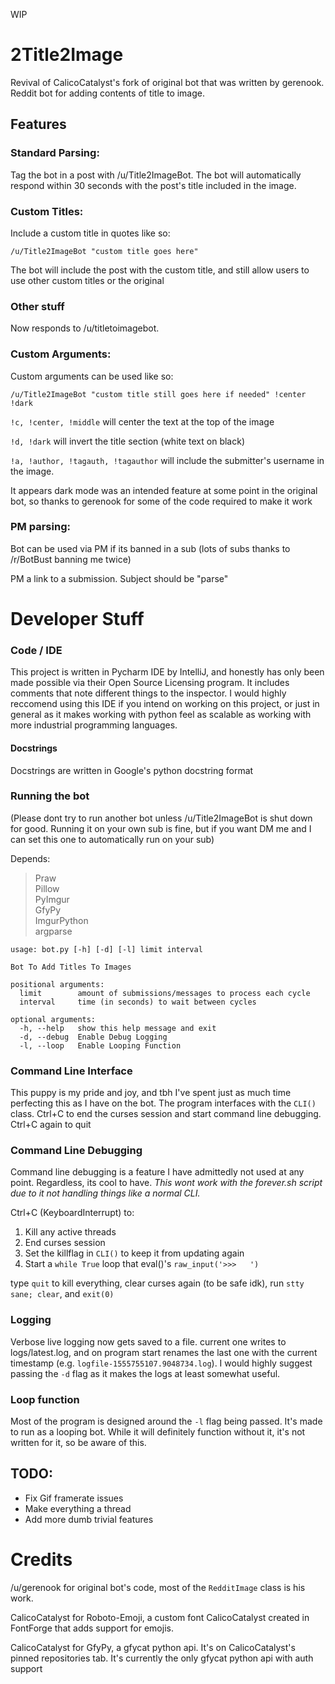 WIP

# 2Title2Image

Revival of CalicoCatalyst's fork of original bot that was written by gerenook. Reddit bot for adding contents of title to image. 

## Features

### Standard Parsing:
Tag the bot in a post with /u/Title2ImageBot. The bot will automatically respond within 30 seconds with the post's title included in the image.

### Custom Titles:
Include a custom title in quotes like so:

```/u/Title2ImageBot "custom title goes here"```

The bot will include the post with the custom title, and still allow users to use other custom titles or the original

### Other stuff

Now responds to /u/titletoimagebot.

### Custom Arguments:
Custom arguments can be used like so:

```/u/Title2ImageBot "custom title still goes here if needed" !center !dark```

`!c, !center, !middle` will center the text at the top of the image

`!d, !dark` will invert the title section (white text on black)

`!a, !author, !tagauth, !tagauthor` will include the submitter's username in the image.

It appears dark mode was an intended feature at some point in the original bot, so thanks to gerenook for some of the code required to make it work

### PM parsing:
Bot can be used via PM if its banned in a sub (lots of subs thanks to /r/BotBust banning me twice)

PM a link to a submission. Subject should be "parse"

# Developer Stuff

### Code / IDE

This project is written in Pycharm IDE by IntelliJ, and honestly has only been made possible via their Open Source Licensing program.
It includes comments that note different things to the inspector. I would highly reccomend using this IDE if you intend on working on this
project, or just in general as it makes working with python feel as scalable as working with more industrial
programming languages.

#### Docstrings

Docstrings are written in Google's python docstring format

### Running the bot

(Please dont try to run another bot unless /u/Title2ImageBot is shut down for good. Running it on your own sub is fine, but if you want DM me and I can set this one to automatically run on your sub)

Depends:

> Praw    
> Pillow  
> PyImgur  
> GfyPy   
> ImgurPython  
> argparse  

```
usage: bot.py [-h] [-d] [-l] limit interval

Bot To Add Titles To Images

positional arguments:
  limit        amount of submissions/messages to process each cycle
  interval     time (in seconds) to wait between cycles

optional arguments:
  -h, --help   show this help message and exit
  -d, --debug  Enable Debug Logging
  -l, --loop   Enable Looping Function
```

### Command Line Interface

This puppy is my pride and joy, and tbh I've spent just as much time perfecting this as I have on the bot.
The program interfaces with the `CLI()` class. Ctrl+C to end the curses session and start command line debugging.
Ctrl+C again to quit

### Command Line Debugging

Command line debugging is a feature I have admittedly not used at any point. Regardless, its cool
to have. *This wont work with the forever.sh script due to it not handling things like a normal CLI.*

Ctrl+C (KeyboardInterrupt) to:

1. Kill any active threads
2. End curses session
3. Set the killflag in `CLI()` to keep it from updating again
4. Start a `while True` loop that eval()'s `raw_input('>>>   ')`

type `quit` to kill everything, clear curses again (to be safe idk), run 
`stty sane; clear`, and `exit(0)` 

### Logging

Verbose live logging now gets saved to a file. current one writes to logs/latest.log, and on program start renames the last one with
the current timestamp (e.g. `logfile-1555755107.9048734.log`). I would highly suggest passing the `-d` flag as it makes the logs at least somewhat
useful.

### Loop function

Most of the program is designed around the `-l` flag being passed. It's made to run as a looping bot. While it will definitely
function without it, it's not written for it, so be aware of this. 

## TODO:
* Fix Gif framerate issues  
* Make everything a thread
* Add more dumb trivial features

# Credits

/u/gerenook for original bot's code, most of the `RedditImage` class is his work.

CalicoCatalyst for Roboto-Emoji, a custom font CalicoCatalyst created in FontForge that adds support for emojis.  

CalicoCatalyst for GfyPy, a gfycat python api. It's on CalicoCatalyst's pinned repositories tab. It's currently the only gfycat python api with auth support

